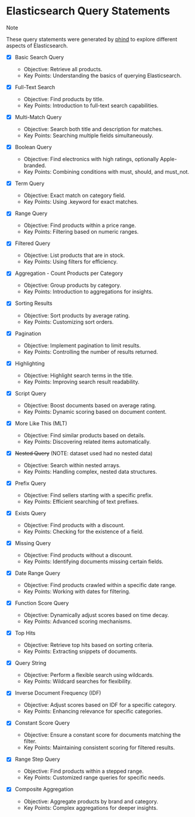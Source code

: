 # Elasticsearch Query Statements

> [!NOTE]
> These query statements were generated by [phind](https://www.phind.com/) to explore different aspects of Elasticsearch.

- [x] Basic Search Query
  - Objective: Retrieve all products.
  - Key Points: Understanding the basics of querying Elasticsearch.

- [x] Full-Text Search
  - Objective: Find products by title.
  - Key Points: Introduction to full-text search capabilities.

- [x] Multi-Match Query
  - Objective: Search both title and description for matches.
  - Key Points: Searching multiple fields simultaneously.

- [x] Boolean Query
  - Objective: Find electronics with high ratings, optionally Apple-branded.
  - Key Points: Combining conditions with must, should, and must_not.

- [x] Term Query
  - Objective: Exact match on category field.
  - Key Points: Using .keyword for exact matches.

- [x] Range Query
  - Objective: Find products within a price range.
  - Key Points: Filtering based on numeric ranges.

- [x] Filtered Query
  - Objective: List products that are in stock.
  - Key Points: Using filters for efficiency.

- [x] Aggregation - Count Products per Category
  - Objective: Group products by category.
  - Key Points: Introduction to aggregations for insights.

- [x] Sorting Results
  - Objective: Sort products by average rating.
  - Key Points: Customizing sort orders.

- [x] Pagination
  - Objective: Implement pagination to limit results.
  - Key Points: Controlling the number of results returned.

- [x] Highlighting
  - Objective: Highlight search terms in the title.
  - Key Points: Improving search result readability.

- [x] Script Query
  - Objective: Boost documents based on average rating.
  - Key Points: Dynamic scoring based on document content.

- [x] More Like This (MLT)
  - Objective: Find similar products based on details.
  - Key Points: Discovering related items automatically.

- [x] ~~Nested Query~~ (NOTE: dataset used had no nested data)
  - Objective: Search within nested arrays.
  - Key Points: Handling complex, nested data structures.

- [x] Prefix Query
  - Objective: Find sellers starting with a specific prefix.
  - Key Points: Efficient searching of text prefixes.

- [x] Exists Query
  - Objective: Find products with a discount.
  - Key Points: Checking for the existence of a field.

- [x] Missing Query
  - Objective: Find products without a discount.
  - Key Points: Identifying documents missing certain fields.

- [x] Date Range Query
  - Objective: Find products crawled within a specific date range.
  - Key Points: Working with dates for filtering.

- [x] Function Score Query
  - Objective: Dynamically adjust scores based on time decay.
  - Key Points: Advanced scoring mechanisms.

- [x] Top Hits
  - Objective: Retrieve top hits based on sorting criteria.
  - Key Points: Extracting snippets of documents.

- [x] Query String
  - Objective: Perform a flexible search using wildcards.
  - Key Points: Wildcard searches for flexibility.

- [x] Inverse Document Frequency (IDF)
  - Objective: Adjust scores based on IDF for a specific category.
  - Key Points: Enhancing relevance for specific categories.

- [x] Constant Score Query
  - Objective: Ensure a constant score for documents matching the filter.
  - Key Points: Maintaining consistent scoring for filtered results.

- [x] Range Step Query
  - Objective: Find products within a stepped range.
  - Key Points: Customized range queries for specific needs.

- [x] Composite Aggregation
  - Objective: Aggregate products by brand and category.
  - Key Points: Complex aggregations for deeper insights.

